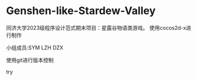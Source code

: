 # Genshen-like-Stardew-Valley
同济大学2023级程序设计范式期末项目：星露谷物语类游戏。
使用cocos2d-x进行制作

小组成员:SYM LZH DZX

使用git进行版本控制

try

